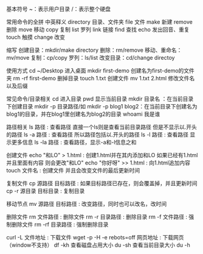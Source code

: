 <!--
 * @Author: your name
 * @Date: 2022-03-09 13:07:21
 * @LastEditTime: 2022-03-10 15:19:50
 * @LastEditors: Please set LastEditors
 * @Description: 打开koroFileHeader查看配置 进行设置: https://github.com/OBKoro1/koro1FileHeader/wiki/%E9%85%8D%E7%BD%AE
 * @FilePath: \blog\命令行.md
-->
基本符号
~：表示用户目录
/：表示整个硬盘

常用命令的全拼 中英释义
directory 目录、文件夹
file 文件
make 新建
remove 删除
move 移动
copy 复制
list 罗列
link 链接
find 查找
echo 发出回音、重复
touch 触摸
change 改变 

缩写
创建目录：mkdir/make directory
删除：rm/remove
移动、重命名：mv/move
复制：cp/copy
罗列：ls/list
改变目录：cd/change directoy

使用方式
cd ~/Desktop 进入桌面
mkdir first-demo 创建名为first-demo的文件夹
rm -rf first-demo 删掉目录
touch 1.txt 创建文件
mv 1.txt 2.html 修改文件名以及后缀

常见命令/目录相关
cd 进入目录
pwd 显示当前目录
mkdir 目录名 ：在当前目录下创建目录
mkdir -p 目录路径/如 mkdir -p blog1 blog2：在当前目录下创建名为blog1的目录，并在blog1里创建名为blog2的目录
whoami 我是谁

路径相关
ls 路径 : 查看路径 直接一个ls则是查看当前目录路径 但是不显示以.开头的路径
ls -a 路径 : 查看路径 所以路径包括以.开头的路径
ls -l 路径 : 查看路径 显示更多信息
ls -la 路径 : 查看路径，显示-a和-l信息之和

创建文件
echo "和LO" > 1.html : 创建1.html并在其内添加和LO 如果已经有1.html并且里面有内容 则会更改"和LO"
echo "你好呀" >> 1.html : 向1.html追加内容
touch 文件名 : 创建文件 并且会改变文件的最后更新时间

复制文件
cp 源路径 目标路径 : 如果目标路径已存在，则会覆盖掉，并且更新时间
cp -r 源目录 目标目录 : 复制目录

移动节点
mv 源路径 目标路径 : 改变路径，同时也可以改名，改时间

删除文件
rm 文件路径 : 删除文件
rm -r 目录路径 : 删除目录
rm -f 文件路径 : 强制删除文件
rm -rf 目录路径 : 强制删除目录

curl -L 文件地址 : 下载文件
wget -p -H -e rebots=off 网页地址 : 下载网页（window不支持）
df -kh 查看磁盘占用大小
du -sh 查看当前目录大小
du -h

